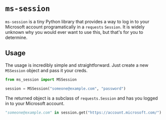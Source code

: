 # `ms-session`

`ms-session` is a tiny Python library that provides a way to log in to your Microsoft account programatically in a `requests` `Session`. It is widely unknown why you would ever want to use this, but that's for you to determine.

## Usage

The usage is incredibly simple and straightforward. Just create a new `MSSession` object and pass it your creds.

```python
from ms_session import MSSession

session = MSSession("someone@example.com", "password")
```

The returned object is a subclass of `requests.Session` and has you logged in to your Microsoft account.

```python
"someone@example.com" in session.get("https://account.microsoft.com/")  # True
```
